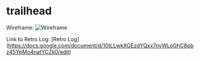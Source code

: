 # trailhead

Wireframe:
![Wireframe](https://i.imgur.com/uoF51ja.png "Wireframe")

Link to Retro Log:
[Retro Log] (https://docs.google.com/document/d/10tLLwkXGEzdYQxx7nyWLoGhC8pbz45YpMo4natYCZk0/edit)
